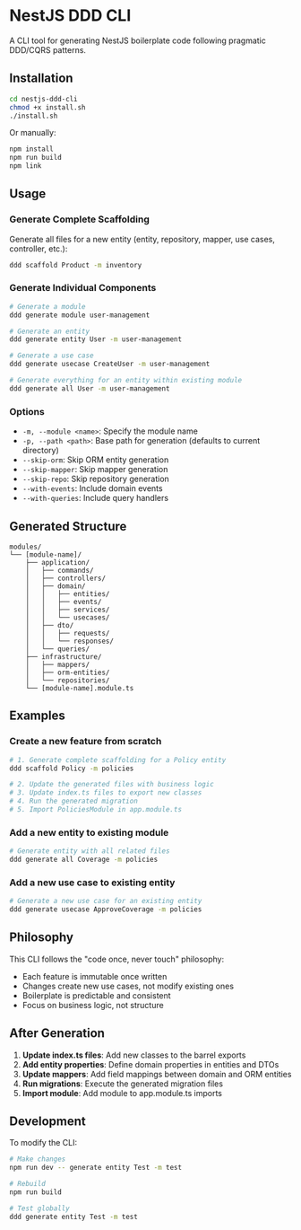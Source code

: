 # NestJS DDD CLI

A CLI tool for generating NestJS boilerplate code following pragmatic DDD/CQRS patterns.

## Installation

```bash
cd nestjs-ddd-cli
chmod +x install.sh
./install.sh
```

Or manually:

```bash
npm install
npm run build
npm link
```

## Usage

### Generate Complete Scaffolding

Generate all files for a new entity (entity, repository, mapper, use cases, controller, etc.):

```bash
ddd scaffold Product -m inventory
```

### Generate Individual Components

```bash
# Generate a module
ddd generate module user-management

# Generate an entity
ddd generate entity User -m user-management

# Generate a use case
ddd generate usecase CreateUser -m user-management

# Generate everything for an entity within existing module
ddd generate all User -m user-management
```

### Options

- `-m, --module <name>`: Specify the module name
- `-p, --path <path>`: Base path for generation (defaults to current directory)
- `--skip-orm`: Skip ORM entity generation
- `--skip-mapper`: Skip mapper generation
- `--skip-repo`: Skip repository generation
- `--with-events`: Include domain events
- `--with-queries`: Include query handlers

## Generated Structure

```
modules/
└── [module-name]/
    ├── application/
    │   ├── commands/
    │   ├── controllers/
    │   ├── domain/
    │   │   ├── entities/
    │   │   ├── events/
    │   │   ├── services/
    │   │   └── usecases/
    │   ├── dto/
    │   │   ├── requests/
    │   │   └── responses/
    │   └── queries/
    ├── infrastructure/
    │   ├── mappers/
    │   ├── orm-entities/
    │   └── repositories/
    └── [module-name].module.ts
```

## Examples

### Create a new feature from scratch

```bash
# 1. Generate complete scaffolding for a Policy entity
ddd scaffold Policy -m policies

# 2. Update the generated files with business logic
# 3. Update index.ts files to export new classes
# 4. Run the generated migration
# 5. Import PoliciesModule in app.module.ts
```

### Add a new entity to existing module

```bash
# Generate entity with all related files
ddd generate all Coverage -m policies
```

### Add a new use case to existing entity

```bash
# Generate a new use case for an existing entity
ddd generate usecase ApproveCoverage -m policies
```

## Philosophy

This CLI follows the "code once, never touch" philosophy:
- Each feature is immutable once written
- Changes create new use cases, not modify existing ones
- Boilerplate is predictable and consistent
- Focus on business logic, not structure

## After Generation

1. **Update index.ts files**: Add new classes to the barrel exports
2. **Add entity properties**: Define domain properties in entities and DTOs
3. **Update mappers**: Add field mappings between domain and ORM entities
4. **Run migrations**: Execute the generated migration files
5. **Import module**: Add module to app.module.ts imports

## Development

To modify the CLI:

```bash
# Make changes
npm run dev -- generate entity Test -m test

# Rebuild
npm run build

# Test globally
ddd generate entity Test -m test
```